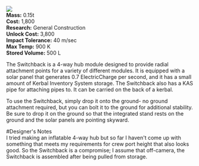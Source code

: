 ![](https://github.com/Angel-125/Pathfinder/wiki/Switchback2.jpg)  
**Mass:** 0.15t  
**Cost:** 1,800  
**Research:** General Construction  
**Unlock Cost:** 3,800  
**Impact Tolerance:** 40 m/sec  
**Max Temp:** 900 K  
**Stored Volume:** 500 L  

The Switchback is a 4-way hub module designed to provide radial attachment points for a variety of different modules. It is equipped with a solar panel that generates 0.7 ElectricCharge per second, and it has a small amount of Kerbal Inventory System storage. The Switchback also has a KAS pipe for attaching pipes to. It can be carried on the back of a kerbal.

To use the Switchback, simply drop it onto the ground- no ground attachment required, but you can bolt it to the ground for additional stability. Be sure to drop it on the ground so that the integrated stand rests on the ground and the solar panels are pointing skyward.  

#Designer's Notes  
I tried making an inflatable 4-way hub but so far I haven't come up with something that meets my requirements for crew port height that also looks good. So the Switchback is a compromise; I assume that off-camera, the Switchback is assembled after being pulled from storage.